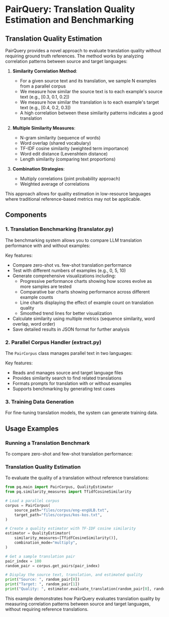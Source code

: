 # PairQuery: Translation Quality Estimation and Benchmarking

## Translation Quality Estimation

PairQuery provides a novel approach to evaluate translation quality without requiring ground truth references. The method works by analyzing correlation patterns between source and target languages:

1. **Similarity Correlation Method**: 
   - For a given source text and its translation, we sample N examples from a parallel corpus
   - We measure how similar the source text is to each example's source text (e.g., [0.3, 0.1, 0.2])
   - We measure how similar the translation is to each example's target text (e.g., [0.4, 0.2, 0.3])
   - A high correlation between these similarity patterns indicates a good translation

2. **Multiple Similarity Measures**:
   - N-gram similarity (sequence of words)
   - Word overlap (shared vocabulary)
   - TF-IDF cosine similarity (weighted term importance)
   - Word edit distance (Levenshtein distance)
   - Length similarity (comparing text proportions)

3. **Combination Strategies**:
   - Multiply correlations (joint probability approach)
   - Weighted average of correlations

This approach allows for quality estimation in low-resource languages where traditional reference-based metrics may not be applicable.

## Components

### 1. Translation Benchmarking (translator.py)

The benchmarking system allows you to compare LLM translation performance with and without examples:

Key features:
- Compare zero-shot vs. few-shot translation performance
- Test with different numbers of examples (e.g., 0, 5, 10)
- Generate comprehensive visualizations including:
  - Progressive performance charts showing how scores evolve as more samples are tested
  - Comparative bar charts showing performance across different example counts
  - Line charts displaying the effect of example count on translation quality
  - Smoothed trend lines for better visualization
- Calculate similarity using multiple metrics (sequence similarity, word overlap, word order)
- Save detailed results in JSON format for further analysis

### 2. Parallel Corpus Handler (extract.py)

The `PairCorpus` class manages parallel text in two languages:

Key features:
- Reads and manages source and target language files
- Provides similarity search to find related translations
- Formats prompts for translation with or without examples
- Supports benchmarking by generating test cases

### 3. Training Data Generation

For fine-tuning translation models, the system can generate training data.

## Usage Examples

### Running a Translation Benchmark

To compare zero-shot and few-shot translation performance:

### Translation Quality Estimation

To evaluate the quality of a translation without reference translations:

```python
from pq.main import PairCorpus, QualityEstimator
from pq.similarity_measures import TfidfCosineSimilarity

# Load a parallel corpus
corpus = PairCorpus(
    source_path="files/corpus/eng-engULB.txt",
    target_path="files/corpus/kos-kos.txt",
)

# Create a quality estimator with TF-IDF cosine similarity
estimator = QualityEstimator(
    similarity_measures=[TfidfCosineSimilarity()],
    combination_mode="multiply",
)

# Get a sample translation pair
pair_index = 100
random_pair = corpus.get_pairs(pair_index)

# Display the source text, translation, and estimated quality
print("Source: ", random_pair[0])
print("Target: ", random_pair[1])
print("Quality: ", estimator.evaluate_translation(random_pair[0], random_pair[1], corpus, sample_size=25))
```

This example demonstrates how PairQuery evaluates translation quality by measuring correlation patterns between source and target languages, without requiring reference translations.

